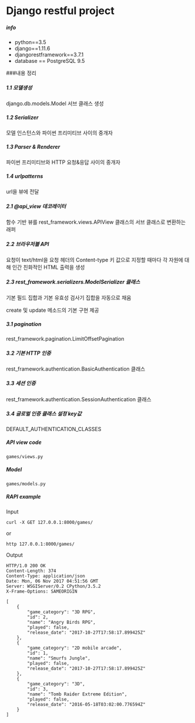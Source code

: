 # Django restful project

##### info

- python==3.5
- django==1.11.6
- djangorestframework==3.7.1
- database == PostgreSQL 9.5

###내용 정리

##### 1.1 모델생성

django.db.models.Model 서브 클래스 생성

##### 1.2 Serializer

모델 인스턴스와 파이썬 프리미티브 사이의 중개자

##### 1.3 Parser & Renderer

파이썬 프리미티브와 HTTP 요청&응답 사이의 중개자

##### 1.4 urlpatterns

url을 뷰에 전달 

##### 2.1 @api_view 데코레이터

함수 기반 뷰를 rest_framework.views.APIView 클래스의 서브 클래스로 변환하는 래퍼

##### 2.2 브라우저블 API

요청이 text/html을 요청 헤더의 Content-type 키 값으로 지정할 때마다 각 자원에 대해 인간 친화적인 HTML 출력을 생성

##### 2.3 rest_framework.serializers.ModelSerializer 클래스

기본 필드 집합과 기본 유효성 검사기 집합을 자동으로 채움

create 및 update 메소드의 기본 구현 제공

##### 3.1 pagination

rest_framework.pagination.LimitOffsetPagination

##### 3.2 기본 HTTP 인증

rest_framework.authentication.BasicAuthentication 클래스

##### 3.3 세션 인증 

rest_framework.authentication.SessionAuthentication 클래스

##### 3.4 글로벌 인증 클래스 설정 key값

DEFAULT_AUTHENTICATION_CLASSES

##### API view code

```shell
games/views.py
```

##### Model

```shell
games/models.py
```

##### RAPI example

Input

```shell
curl -X GET 127.0.0.1:8000/games/
```

or

```shell
http 127.0.0.1:8000/games/
```

Output

```shell
HTTP/1.0 200 OK
Content-Length: 374
Content-Type: application/json
Date: Mon, 06 Nov 2017 04:51:56 GMT
Server: WSGIServer/0.2 CPython/3.5.2
X-Frame-Options: SAMEORIGIN

[
    {
        "game_category": "3D RPG",
        "id": 2,
        "name": "Angry Birds RPG",
        "played": false,
        "release_date": "2017-10-27T17:58:17.899425Z"
    },
    {
        "game_category": "2D mobile arcade",
        "id": 1,
        "name": "Smurfs Jungle",
        "played": false,
        "release_date": "2017-10-27T17:58:17.899425Z"
    },
    {
        "game_category": "3D",
        "id": 3,
        "name": "Tomb Raider Extreme Edition",
        "played": false,
        "release_date": "2016-05-18T03:02:00.776594Z"
    }
]
```

